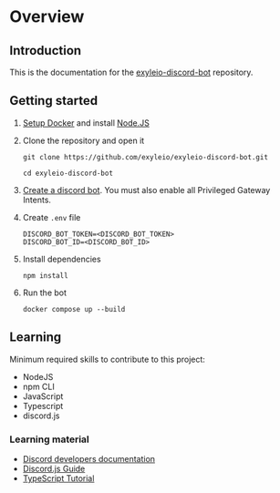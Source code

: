 # Overview

## Introduction

This is the documentation for the
[exyleio-discord-bot](https://github.com/exyleio/exyleio-discord-bot)
repository.

## Getting started

1. [Setup Docker](/docs/contribution-guides/developers/docker) and install
   [Node.JS](https://nodejs.org)

2. Clone the repository and open it

   ```
   git clone https://github.com/exyleio/exyleio-discord-bot.git
   ```

   ```
   cd exyleio-discord-bot
   ```

3. [Create a discord bot](https://discordjs.guide/preparations/setting-up-a-bot-application.html).
   You must also enable all Privileged Gateway Intents.

4. Create `.env` file

   ```dosini
   DISCORD_BOT_TOKEN=<DISCORD_BOT_TOKEN>
   DISCORD_BOT_ID=<DISCORD_BOT_ID>
   ```

5. Install dependencies

   ```
   npm install
   ```

6. Run the bot

   ```
   docker compose up --build
   ```

## Learning

Minimum required skills to contribute to this project:

- NodeJS
- npm CLI
- JavaScript
- Typescript
- discord.js

### Learning material

- [Discord developers documentation](https://discord.com/developers/docs)
- [Discord.js Guide](https://discordjs.guide)
- [TypeScript Tutorial](https://www.typescripttutorial.net)
